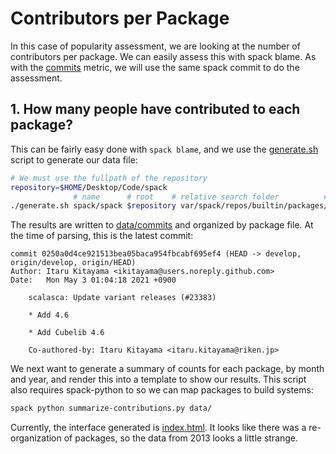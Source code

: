 # Contributors per Package

In this case of popularity assessment, we are looking at the number of
contributors per package. We can easily assess this with spack blame.
As with the [commits](../commits) metric, we will use the same spack
commit to do the assessment.

## 1. How many people have contributed to each package?

This can be fairly easy done with `spack blame`, and we use the [generate.sh](generate.sh) 
script to generate our data file:

```bash
# We must use the fullpath of the repository
repository=$HOME/Desktop/Code/spack
              # name      # root    # relative search folder          # file pattern
./generate.sh spack/spack $repository var/spack/repos/builtin/packages/ package.py
```

The results are written to [data/commits](data/commits) and organized by package
file.  At the time of parsing, this is the latest commit:

```
commit 0250a0d4ce921513bea05baca954fbcabf695ef4 (HEAD -> develop, origin/develop, origin/HEAD)
Author: Itaru Kitayama <ikitayama@users.noreply.github.com>
Date:   Mon May 3 01:04:18 2021 +0900

    scalasca: Update variant releases (#23383)
    
    * Add 4.6
    
    * Add Cubelib 4.6
    
    Co-authored-by: Itaru Kitayama <itaru.kitayama@riken.jp>
```

We next want to generate a summary of counts for each package, by month
and year, and render this into a template to show our results.
This script also requires spack-python to so we can
map packages to build systems:

```bash
spack python summarize-contributions.py data/
```

Currently, the interface generated is [index.html](index.html). It looks like there
was a re-organization of packages, so the data from 2013 looks a little strange.
